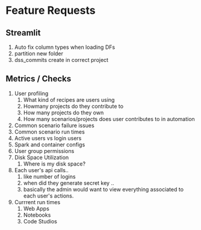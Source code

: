 # Feature Requests

## Streamlit
1. Auto fix column types when loading DFs
1. partition new folder
1. dss_commits create in correct project

## Metrics / Checks
1. User profiling
    1. What kind of recipes are users using
    1. Howmany projects do they contribute to
    1. How many projects do they own
    1. How many scenarios/projects does user contributes to in automation
1. Common scenario failure issues
1. Common scenario run times
1. Active users vs login users
1. Spark and container configs
1. User group permissions
1. Disk Space Utilization
    1. Where is my disk space?
1. Each user's api calls.. 
    1. like number of logins
    1. when did they generate secret key .. 
    1. basically the admin would want to view everything associated to each user's actions.
1. Currrent run times
    1. Web Apps
    1. Notebooks
    1. Code Studios